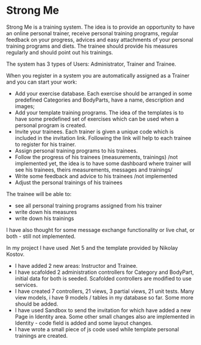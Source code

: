 # Strong Me

Strong Me is a training system. The idea is to provide an opportunity to have an online personal trainer, receive personal training programs, regular feedback on your progress, advices and easy attachments of your personal training programs and diets. The trainee should provide his measures regularly and should point out his trainings.

The system has 3 types of Users: Administrator, Trainer and Trainee.

When you register in a system you are automatically assigned as a Trainer and you can start your work:
- Add your exercise database. Each exercise should be arranged in some predefined Categories and BodyParts, have a name, description and images;
- Add your template training programs. The idea of the templates is to have some predefined set of exercises which can be used when a personal program is created.
- Invite your trainees. Each trainer is given a unique code which is included in the invitation link. Following the link will help to each trainee to register for his trainer.
- Assign personal training programs to his trainees.
- Follow the progress of his trainees (measurements, trainings) /not implemented yet, the idea is to have some dashboard where trainer will see his trainees, theirs measurements, messages and trainings/
- Write some feedback and advice to his trainees /not implemented
- Adjust the personal trainings of his trainees

The trainee will be able to:
- see all personal training programs assigned from his trainer
- write down his measures
- write down his trainings 

I have also thought for some message exchange functionality or live chat, or both - still not implemented. 

In my project I have used .Net 5 and the template provided by Nikolay Kostov.
- I have added 2 new areas: Instructor and Trainee.
- I have scafolded 2 administration controllers for Category and BodyPart, initial data for both is seeded. Scafolded controllers are modified to use services.
- I have created 7 controllers, 21 views, 3 partial views, 21 unit tests. Many view models, i have 9 models / tables in my database so far. Some more should be added.
- I have used Sandbox to send the invitation for which have added a new Page in Identity area. Some other small changes also are implemented in Identity - code field is added and some layout changes.
- I have wrote a small piece of js code used while template personal trainings are created. 
